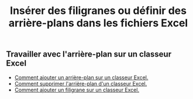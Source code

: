 ﻿---
title: Insérer des filigranes ou définir des arrière-plans dans les fichiers Excel
second_title: Documen
linktitle: Filigrane et arrière-plan
type: docs
url: /fr/watermark-and-background/
aliases: [ /export/excel-chart-to-different-formats/，/workbook/background/]
keywords: Excel, Office Cloud, REST API, Spreadsheet, PDF, CSV, Json, Markdown, Watermark, Backgroun
description: Aspose.Cells Cloud REST API prend en charge le travail en arrière-plan sur un classeur Excel. Le SDK prend en charge différents langages de développement, notamment Android, C#, Go, Java, NodeJS, Perl, PHP, Python, Ruby et Swift.
weight: 20
kwords: Excel, Office Cloud, REST API, Tableur, PDF, CSV, Json, Markdown, Filigrane, Arrière-plan
---
## Travailler avec l'arrière-plan sur un classeur Excel

- [Comment ajouter un arrière-plan sur un classeur Excel.](/cells/fr/add-background-in-excel-file/)
- [Comment supprimer l'arrière-plan d'un classeur Excel.](/cells/fr/delete-background-in-excel-file/)
- [Comment ajouter un filigrane sur un classeur Excel.](/cells/fr/delete-background-in-excel-file/)
